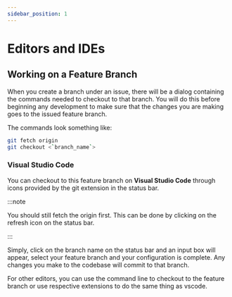 ```yaml
---
sidebar_position: 1
---
```


# Editors and IDEs

## Working on a Feature Branch

When you create a branch under an issue, there will be a dialog containing the commands needed to checkout to that branch. You will do this before beginning any development to make sure that the changes you are making goes to the issued feature branch.

The commands look something like:

```bash
git fetch origin
git checkout <`branch_name`>
```

### Visual Studio Code
You can checkout to this feature branch on **Visual Studio Code** through icons provided by the git extension in the status bar.

:::note

You should still fetch the origin first. This can be done by clicking on the refresh icon on the status bar.

:::

Simply, click on the branch name on the status bar and an input box will appear, select your feature branch and your configuration is complete. Any changes you make to the codebase will commit to that branch.

For other editors, you can use the command line to checkout to the feature branch or use respective extensions to do the same thing as vscode.
